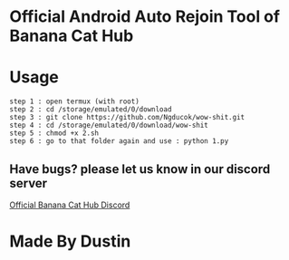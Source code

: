 # Official Android Auto Rejoin Tool of Banana Cat Hub

# Usage
```
step 1 : open termux (with root)
step 2 : cd /storage/emulated/0/download
step 3 : git clone https://github.com/Ngducok/wow-shit.git
step 4 : cd /storage/emulated/0/download/wow-shit
step 5 : chmod +x 2.sh 
step 6 : go to that folder again and use : python 1.py
```

## Have bugs? please let us know in our discord server
[Official Banana Cat Hub Discord](discord.gg/chuoihub)

# Made By Dustin 
